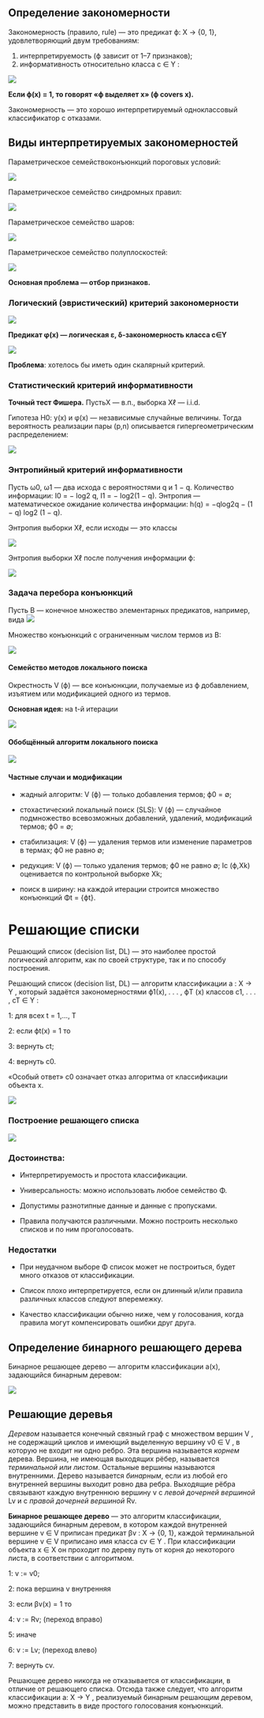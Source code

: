 ## Определение закономерности 

Закономерность (правило, rule) — это предикат ϕ: X → {0, 1}, удовлетворяющий двум требованиям:

1) интерпретируемость (ϕ зависит от 1–7 признаков);
2) информативность относительно класса c ∈ Y :

<img src="https://github.com/temirkayaeva/ml/blob/main/1.png">

**Если ϕ(x) = 1, то говорят «ϕ выделяет x» (ϕ covers x).**

Закономерность — это хорошо интерпретируемый одноклассовый классификатор с отказами.


## Виды интерпретируемых закономерностей
Параметрическое семействоконъюнкций пороговых условий:

<img src="https://github.com/temirkayaeva/ml/blob/main/1(1).png">

Параметрическое семейство синдромных правил:

<img src="https://github.com/temirkayaeva/ml/blob/main/2.png">

Параметрическое семейство шаров:

<img src="https://github.com/temirkayaeva/ml/blob/main/3.png">

Параметрическое семейство полуплоскостей:

<img src="https://github.com/temirkayaeva/ml/blob/main/4.png">


**Основная проблема — отбор признаков.**

### Логический (эвристический) критерий закономерности

<img src="https://github.com/temirkayaeva/ml/blob/main/5.png">

**Предикат φ(x) —  логическая ε, δ-закономерность класса c∈Y** 

<img src="https://github.com/temirkayaeva/ml/blob/main/6.png">

**Проблема**: хотелось бы иметь один скалярный критерий.

### Статистический критерий информативности

**Точный тест Фишера.** ПустьX — в.п., выборка Xℓ — i.i.d.

Гипотеза H0: y(x) и φ(x) — независимые случайные величины. Тогда вероятность реализации пары (p,n) описывается гипергеометрическим распределением:

<img src="https://github.com/temirkayaeva/ml/blob/main/7.png">

### Энтропийный критерий информативности

Пусть ω0, ω1 — два исхода с вероятностями q и 1 − q. Количество информации: I0 = − log2 q, I1 = − log2(1 − q). Энтропия — математическое ожидание количества информации: h(q) = −qlog2q − (1 − q) log2 (1 − q).

Энтропия выборки Xℓ, если исходы — это классы

<img src="https://github.com/temirkayaeva/ml/blob/main/8.png">

Энтропия выборки Xℓ после получения информации ϕ:

<img src="https://github.com/temirkayaeva/ml/blob/main/9.png">

### Задача перебора конъюнкций

Пусть B — конечное множество элементарных предикатов, например, вида <img src="https://github.com/temirkayaeva/ml/blob/main/10.png">

Множество конъюнкций с ограниченным числом термов из B: 

<img src="https://github.com/temirkayaeva/ml/blob/main/11.png">

#### Семейство методов локального поиска

Окрестность V (ϕ) — все конъюнкции, получаемые из ϕ добавлением, изъятием или модификацией одного из термов.

**Основная идея:** на t-й итерации

<img src="https://github.com/temirkayaeva/ml/blob/main/12.png">

#### Обобщённый алгоритм локального поиска

<img src="https://github.com/temirkayaeva/ml/blob/main/13.png">

#### Частные случаи и модификации

* жадный алгоритм: V (ϕ) — только добавления термов; ϕ0 = ∅;

* стохастический локальный поиск (SLS): V (ϕ) — случайное подмножество всевозможных добавлений, удалений, модификаций термов; ϕ0 = ∅;

* стабилизация: V (ϕ) — удаления термов или изменение параметров в термах; ϕ0 не равно ∅;

* редукция: V (ϕ) — только удаления термов; ϕ0 не равно ∅; Ic (ϕ,Xk) оценивается по контрольной выборке Xk;

* поиск в ширину: на каждой итерации строится множество конъюнкций Φt = {ϕt}.

# Решающие списки

Решающий список (decision list, DL) — это наиболее простой логический алгоритм, как по своей структуре, так и по способу построения.

Решающий список (decision list, DL) — алгоритм классификации a : X → Y , который задаётся закономерностями ϕ1(x), . . . , ϕT (x) классов c1, . . . , cT ∈ Y :

1: для всех t = 1,..., T

2: если ϕt(x) = 1 то

3: вернуть ct;

4: вернуть c0.

«Особый ответ» c0 означает отказ алгоритма от классификации объекта x.

<img src="https://github.com/temirkayaeva/ml/blob/main/14.png">

### Построение решающего списка

<img src="https://github.com/temirkayaeva/ml/blob/main/15.png">


### Достоинства:

* Интерпретируемость и простота классификации.

* Универсальность: можно использовать любое семейство Φ.

* Допустимы разнотипные данные и данные с пропусками.

* Правила получаются различными. Можно построить несколько списков и по ним проголосовать.

### Недостатки

* При неудачном выборе Φ список может не построиться, будет много отказов от классификации.

* Список плохо интерпретируется, если он длинный и/или правила различных классов следуют вперемежку.

* Качество классификации обычно ниже, чем у голосования, когда правила могут компенсировать ошибки друг друга.

## Определение бинарного решающего дерева

Бинарное решающее дерево — алгоритм классификации a(x), задающийся бинарным деревом:

<img src="https://github.com/temirkayaeva/ml/blob/main/16.png">


## Решающие деревья

*Деревом* называется конечный связный граф с множеством вершин V , не содержащий циклов и имеющий выделенную вершину v0 ∈ V , в которую не входит ни одно ребро. Эта вершина называется *корнем* дерева. Вершина, не имеющая выходящих рёбер, называется *терминальной или листом*. Остальные вершины называются внутренними. Дерево называется *бинарным*, если из любой его внутренней вершины выходит ровно два ребра. Выходящие рёбра связывают каждую внутреннюю вершину v с *левой дочерней вершиной* Lv и с *правой дочерней вершиной* Rv.

**Бинарное решающее дерево** — это алгоритм классификации, задающийся бинарным деревом, в котором каждой внутренней вершине v ∈ V приписан предикат βv : X → {0, 1}, каждой терминальной вершине v ∈ V приписано имя класса cv ∈ Y . При классификации объекта x ∈ X он проходит по дереву путь от корня до некоторого листа, в соответствии с алгоритмом.

1: v := v0;

2: пока вершина v внутренняя

3: если βv(x) = 1 то

4: v := Rv; (переход вправо)

5: иначе

6: v := Lv; (переход влево)

7: вернуть cv.

Решающее дерево никогда не отказывается от классификации, в отличие от решающего списка. Отсюда также следует, что алгоритм классификации a: X → Y , реализуемый бинарным решающим деревом, можно представить в виде простого голосования конъюнкций.
